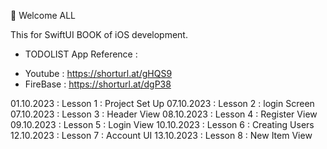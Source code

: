👋 Welcome ALL 

This for SwiftUI BOOK of iOS development. 
* TODOLIST App
Reference : 
- Youtube  : https://shorturl.at/gHQS9
- FireBase :  https://shorturl.at/dgP38

01.10.2023 : Lesson 1 : Project Set Up
07.10.2023 : Lesson 2 : login Screen
07.10.2023 : Lesson 3 : Header View
08.10.2023 : Lesson 4 : Register View
09.10.2023 : Lesson 5 : Login View
10.10.2023 : Lesson 6 : Creating Users
12.10.2023 : Lesson 7 : Account UI
13.10.2023 : Lesson 8 : New Item View

